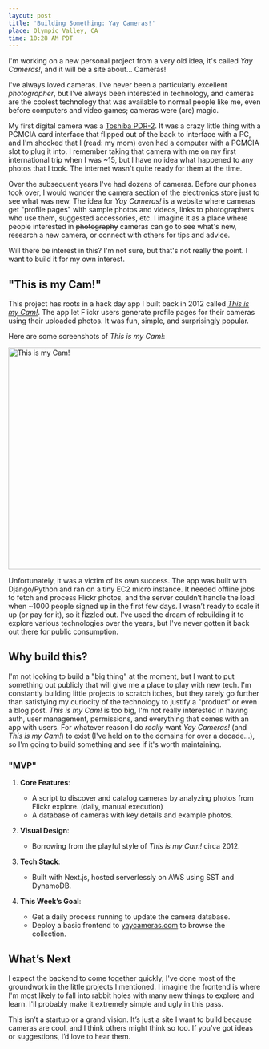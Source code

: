 ```yaml
---
layout: post
title: 'Building Something: Yay Cameras!'
place: Olympic Valley, CA
time: 10:28 AM PDT
---
```


I'm working on a new personal project from a very old idea, it's called _Yay Cameras!_, and it will be a site about... Cameras!

I've always loved cameras. I've never been a particularly excellent _photographer_, but I've always been interested in technology, and cameras are the coolest technology that was available to normal people like me, even before computers and video games; cameras were (are) magic.

My first digital camera was a [Toshiba PDR-2](https://www.vintagedigitalcameras.com/toshiba). It was a crazy little thing with a PCMCIA card interface that flipped out of the back to interface with a PC, and I'm shocked that I (read: my mom) even had a computer with a PCMCIA slot to plug it into. I remember taking that camera with me on my first international trip when I was ~15, but I have no idea what happened to any photos that I took. The internet wasn't quite ready for them at the time.

Over the subsequent years I've had dozens of cameras. Before our phones took over, I would wonder the camera section of the electronics store just to see what was new. The idea for _Yay Cameras!_ is a website where cameras get "profile pages" with sample photos and videos, links to photographers who use them, suggested accessories, etc. I imagine it as a place where people interested in ~~photography~~ cameras can go to see what's new, research a new camera, or connect with others for tips and advice.

Will there be interest in this? I'm not sure, but that's not really the point. I want to build it for my own interest.

## "This is my Cam!"

This project has roots in a hack day app I built back in 2012 called _[This is my Cam!](https://roundhere.net/journal/Photo-Hack-Day-SF/)_. The app let Flickr users generate profile pages for their cameras using their uploaded photos. It was fun, simple, and surprisingly popular.

Here are some screenshots of _This is my Cam!_:

<a data-flickr-embed="true" href="https://www.flickr.com/photos/cjmartin/albums/72177720323189490" title="This is my Cam!"><img src="https://live.staticflickr.com/7258/7751325904_9927b3e2a8_z.jpg" width="640" height="443" alt="This is my Cam!"/></a><script async src="//embedr.flickr.com/assets/client-code.js" charset="utf-8"></script>

Unfortunately, it was a victim of its own success. The app was built with Django/Python and ran on a tiny EC2 micro instance. It needed offline jobs to fetch and process Flickr photos, and the server couldn’t handle the load when ~1000 people signed up in the first few days. I wasn’t ready to scale it up (or pay for it), so it fizzled out. I've used the dream of rebuilding it to explore various technologies over the years, but I've never gotten it back out there for public consumption.

## Why build this?

I'm not looking to build a "big thing" at the moment, but I want to put something out publicly that will give me a place to play with new tech. I'm constantly building little projects to scratch itches, but they rarely go further than satisfying my curiocity of the technology to justify a "product" or even a blog post. _This is my Cam!_ is too big, I'm not really interested in having auth, user management, permissions, and everything that comes with an app with users. For whatever reason I do _really_ want _Yay Cameras!_ (and _This is my Cam!_) to exist (I've held on to the domains for over a decade...), so I'm going to build something and see if it's worth maintaining.

### "MVP"

1. **Core Features**:
   - A script to discover and catalog cameras by analyzing photos from Flickr explore. (daily, manual execution)
   - A database of cameras with key details and example photos.

2. **Visual Design**:
   - Borrowing from the playful style of _This is my Cam!_ circa 2012.

3. **Tech Stack**:
   - Built with Next.js, hosted serverlessly on AWS using SST and DynamoDB.

4. **This Week’s Goal**:
   - Get a daily process running to update the camera database.
   - Deploy a basic frontend to [yaycameras.com](http://yaycameras.com) to browse the collection.

## What’s Next

I expect the backend to come together quickly, I've done most of the groundwork in the little projects I mentioned. I imagine the frontend is where I'm most likely to fall into rabbit holes with many new things to explore and learn. I'll probably make it extremely simple and ugly in this pass.

This isn’t a startup or a grand vision. It’s just a site I want to build because cameras are cool, and I think others might think so too. If you’ve got ideas or suggestions, I’d love to hear them.

